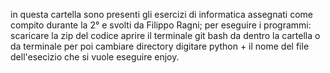 in questa cartella sono presenti gli esercizi di informatica
assegnati come compito durante la 2° e svolti da Filippo Ragni;
per eseguire i programmi:
scaricare la zip del codice 
aprire il terminale git bash da dentro la cartella
o da terminale per poi cambiare directory
digitare python + il nome del file dell'esecizio che si vuole eseguire
enjoy.
